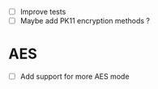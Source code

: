 
- [ ] Improve tests
- [ ] Maybe add PK11 encryption methods ?

# AES
- [ ] Add support for more AES mode